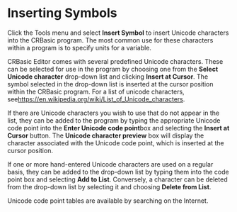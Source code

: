 # Inserting Symbols

Click the Tools menu and select **Insert Symbol** to insert Unicode characters into the CRBasic program. The most common use for these characters within a program is to specify units for a variable.

CRBasic Editor comes with several predefined Unicode characters. These can be selected for use in the program by choosing one from the **Select Unicode character** drop-down list and clicking **Insert at Cursor**. The symbol selected in the drop-down list is inserted at the cursor position within the CRBasic program. For a list of unicode characters, see<https://en.wikipedia.org/wiki/List_of_Unicode_characters>.

If there are Unicode characters you wish to use that do not appear in the list, they can be added to the program by typing the appropriate Unicode code point into the **Enter Unicode code point**box and selecting the **Insert at Cursor** button. The **Unicode character preview** box will display the character associated with the Unicode code point, which is inserted at the cursor position.

If one or more hand-entered Unicode characters are used on a regular basis, they can be added to the drop-down list by typing them into the code point box and selecting **Add to List**. Conversely, a character can be deleted from the drop-down list by selecting it and choosing **Delete from List**.

Unicode code point tables are available by searching on the Internet.
